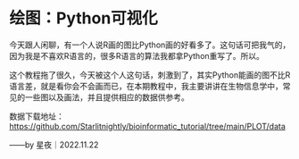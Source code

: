 # 绘图：Python可视化

今天跟人闲聊，有一个人说R画的图比Python画的好看多了。这句话可把我气的，因为我是不喜欢R语言的，很多R语言的算法我都拿Python重写了。所以。

这个教程拖了很久，今天被这个人这句话，刺激到了，其实Python能画的图不比R语言差，就是看你会不会画而已，在本期教程中，我主要讲讲在生物信息学中，常见的一些图以及画法，并且提供相应的数据供参考。

数据下载地址：https://github.com/Starlitnightly/bioinformatic_tutorial/tree/main/PLOT/data

——by 星夜｜2022.11.22
